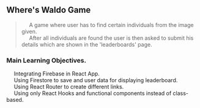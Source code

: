 ## Where's Waldo Game
  > &nbsp;&nbsp;&nbsp;&nbsp; A game where user has to find certain individuals from the image given.<br/>
  > &nbsp;&nbsp;&nbsp;&nbsp; After all individuals are found the user is then asked to submit his details which are shown in the 'leaderboards' page.
  
### Main Learning Objectives.
  &nbsp;&nbsp;&nbsp;&nbsp; Integrating Firebase in React App. <br/>
  &nbsp;&nbsp;&nbsp;&nbsp; Using Firestore to save and user data for displaying leaderboard. <br/>
  &nbsp;&nbsp;&nbsp;&nbsp; Using React Router to create different links. <br/>
  &nbsp;&nbsp;&nbsp;&nbsp; Using only React Hooks and functional components instead of class-based. <br/>
